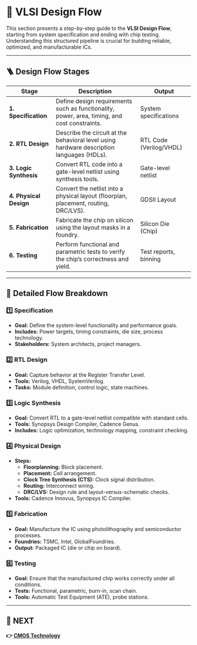 # 🧭 VLSI Design Flow

This section presents a step-by-step guide to the **VLSI Design Flow**, starting from system specification and ending with chip testing. Understanding this structured pipeline is crucial for building reliable, optimized, and manufacturable ICs.

---

## 🪜 Design Flow Stages

| **Stage**               | **Description**                                                                                   | **Output**                      |
|------------------------|---------------------------------------------------------------------------------------------------|---------------------------------|
| **1. Specification**     | Define design requirements such as functionality, power, area, timing, and cost constraints.     | System specifications           |
| **2. RTL Design**        | Describe the circuit at the behavioral level using hardware description languages (HDLs).         | RTL Code (Verilog/VHDL)         |
| **3. Logic Synthesis**   | Convert RTL code into a gate-level netlist using synthesis tools.                                 | Gate-level netlist              |
| **4. Physical Design**   | Convert the netlist into a physical layout (floorplan, placement, routing, DRC/LVS).              | GDSII Layout                    |
| **5. Fabrication**       | Fabricate the chip on silicon using the layout masks in a foundry.                               | Silicon Die (Chip)              |
| **6. Testing**           | Perform functional and parametric tests to verify the chip’s correctness and yield.               | Test reports, binning           |

---

## 🔁 Detailed Flow Breakdown

### 1️⃣ Specification
- **Goal:** Define the system-level functionality and performance goals.
- **Includes:** Power targets, timing constraints, die size, process technology.
- **Stakeholders:** System architects, project managers.

### 2️⃣ RTL Design
- **Goal:** Capture behavior at the Register Transfer Level.
- **Tools:** Verilog, VHDL, SystemVerilog.
- **Tasks:** Module definition, control logic, state machines.

### 3️⃣ Logic Synthesis
- **Goal:** Convert RTL to a gate-level netlist compatible with standard cells.
- **Tools:** Synopsys Design Compiler, Cadence Genus.
- **Includes:** Logic optimization, technology mapping, constraint checking.

### 4️⃣ Physical Design
- **Steps:**
  - **Floorplanning:** Block placement.
  - **Placement:** Cell arrangement.
  - **Clock Tree Synthesis (CTS):** Clock signal distribution.
  - **Routing:** Interconnect wiring.
  - **DRC/LVS:** Design rule and layout-versus-schematic checks.
- **Tools:** Cadence Innovus, Synopsys IC Compiler.

### 5️⃣ Fabrication
- **Goal:** Manufacture the IC using photolithography and semiconductor processes.
- **Foundries:** TSMC, Intel, GlobalFoundries.
- **Output:** Packaged IC (die or chip on board).

### 6️⃣ Testing
- **Goal:** Ensure that the manufactured chip works correctly under all conditions.
- **Tests:** Functional, parametric, burn-in, scan chain.
- **Tools:** Automatic Test Equipment (ATE), probe stations.

---



## 🔹 NEXT  
**👉 [CMOS Technology](../CMOS_Technology)**
